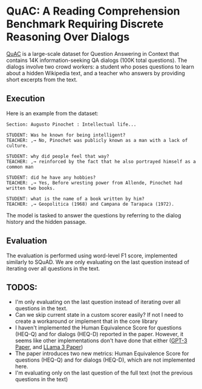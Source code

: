 # QuAC: A Reading Comprehension Benchmark Requiring Discrete Reasoning Over Dialogs

[QuAC](https://arxiv.org/abs/1808.07036) is a large-scale dataset for Question Answering in Context that contains 14K information-seeking QA dialogs (100K total questions). The dialogs involve two crowd workers: a student who poses questions to learn about a hidden Wikipedia text, and a teacher who answers by providing short excerpts from the text.

## Execution

Here is an example from the dataset:

```
Section: Augusto Pinochet : Intellectual life...

STUDENT: Was he known for being intelligent?
TEACHER: ,→ No, Pinochet was publicly known as a man with a lack of culture.

STUDENT: why did people feel that way?
TEACHER: ,→ reinforced by the fact that he also portrayed himself as a common man

STUDENT: did he have any hobbies?
TEACHER: ,→ Yes, Before wresting power from Allende, Pinochet had written two books.

STUDENT: what is the name of a book written by him?
TEACHER: ,→ Geopolitica (1968) and Campana de Tarapaca (1972).
```

The model is tasked to answer the questions by referring to the dialog history and the hidden passage.

## Evaluation

The evaluation is performed using word-level F1 score, implemented similarly to SQuAD. We are only evaluating on the last question instead of iterating over all questions in the text. 


## TODOS:
- I'm only evaluating on the last question instead of iterating over all questions in the text. 
- Can we skip current state in a custom scorer easily? If not I need to create a workaround or implement that in the core library
- I haven't implemented the Human Equivalence Score for questions (HEQ-Q) and for dialogs (HEQ-D) reported in the paper. However, it seems like other implementations don't have done that either ([GPT-3 Paper](https://paperswithcode.com/paper/language-models-are-few-shot-learners), and [LLama 3 Paper](https://paperswithcode.com/paper/the-llama-3-herd-of-models))
- The paper introduces two new metrics: Human Equivalence Score for questions (HEQ-Q) and for dialogs (HEQ-D), which are not implemented here. 
- I'm evaluating only on the last question of the full text (not the previous questions in the text)
